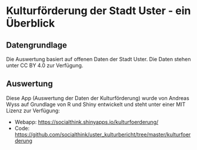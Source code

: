 # Kulturförderung der Stadt Uster - ein Überblick

## Datengrundlage
Die Auswertung basiert auf offenen Daten der Stadt Uster. Die Daten stehen unter CC BY 4.0 zur Verfügung.

## Auswertung
Diese App (Auswertung der Daten der Kulturförderung) wurde von Andreas Wyss auf Grundlage von R und Shiny entwickelt und steht unter einer MIT Lizenz zur Verfügung:
- Webapp: https://socialthink.shinyapps.io/kulturfoerderung/
- Code: https://github.com/socialthink/uster_kulturbericht/tree/master/kulturfoerderung
